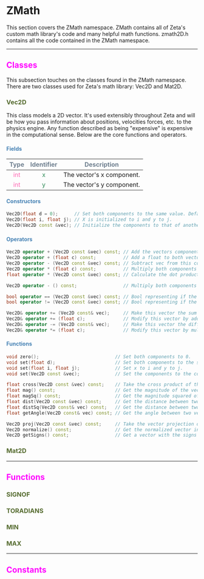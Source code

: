 # ZMath

This section covers the ZMath namespace. ZMath contains all of Zeta's custom math library's code and many helpful math functions. zmath2D.h contains all the code contained in the ZMath namespace.

___

## <span style="color:fuchsia">Classes</span>

This subsection touches on the classes found in the ZMath namespace. There are two classes used for Zeta's math library: Vec2D and Mat2D.

### <span style="color:darkolivegreen">Vec2D</span>
This class models a 2D vector. It's used extensibly throughout Zeta and will be how you pass information about positions, velocities forces, etc. to the physics engine. Any function described as being "expensive" is expensive in the computational sense. Below are the core functions and operators.

#### <span style="color:steelblue">Fields</span>

| <span style="color:slategrey">Type</span> | <span style="color:slategrey">Identifier</span> | <span style="color:slategrey">Description</span> |
|:----:|:----------:|:-----------:|
| <span style="color:hotpink">int</span> | <span style="color:seagreen">x</span> | The vector's x component. |
| <span style="color:hotpink">int</span> | <span style="color:seagreen">y</span> | The vector's y component. |

#### <span style="color:steelblue">Constructors</span>
```c++
Vec2D(float d = 0);      // Set both components to the same value. Default of 0.
Vec2D(float i, float j); // X is initialized to i and y to j.
Vec2D(Vec2D const &vec); // Initialize the components to that of another Vec2D.
```

#### <span style="color:steelblue">Operators</span>

```c++
Vec2D operator + (Vec2D const &vec) const; // Add the vectors component-wise.
Vec2D operator + (float c) const;          // Add a float to both vector components.
Vec2D operator - (Vec2D const &vec) const; // Subtract vec from this component-wise.
Vec2D operator * (float c) const;          // Multiply both components by a float.
float operator * (Vec2D const &vec) const; // Calculate the dot product of the two vectors.

Vec2D operator - () const;                 // Multiply both components by -1.

bool operator == (Vec2D const &vec) const; // Bool representing if the two vectors are equal.
bool operator != (Vec2D const &vec) const; // Bool representing if the two vectors are not equal.

Vec2D& operator += (Vec2D const& vec);     // Make this vector the sum of the vectors component-wise.
Vec2D& operator += (float c);              // Modify this vector by adding a float to both components.
Vec2D& operator -= (Vec2D const& vec);     // Make this vector the difference of the vectors component-wise.
Vec2D& operator *= (float c);              // Modify this vector by multiplying both components by a float.
```

#### <span style="color:steelblue">Functions</span>

```c++
void zero();                            // Set both components to 0.
void set(float d);                      // Set both components to the same float.
void set(float i, float j);             // Set x to i and y to j.
void set(Vec2D const &vec);             // Set the components to the components of the other vector.

float cross(Vec2D const &vec) const;    // Take the cross product of the two vectors.
float mag() const;                      // Get the magnitude of the vector. This requires a sqrt.
float magSq() const;                    // Get the magnitude squared of the vector.
float dist(Vec2D const &vec) const;     // Get the distance between two vectors. This requires a sqrt.
float distSq(Vec2D const& vec) const;   // Get the distance between two vectors squared.
float getAngle(Vec2D const& vec) const; // Get the angle between two vectors. This function is expensive.

Vec2D proj(Vec2D const &vec) const;     // Take the vector projection of vec (parameter) onto this vector.
Vec2D normalize() const;                // Get the normalized vector in the same direction as this one.
Vec2D getSigns() const;                 // Get a vector with the signs of each component.
```

### <span style="color:darkolivegreen">Mat2D</span>

___

## <span style="color:fuchsia">Functions</span>

### <span style="color:darkolivegreen">SIGNOF</span>

### <span style="color:darkolivegreen">TORADIANS</span>

### <span style="color:darkolivegreen">MIN</span>

### <span style="color:darkolivegreen">MAX</span>


___

## <span style="color:fuchsia">Constants</span>
